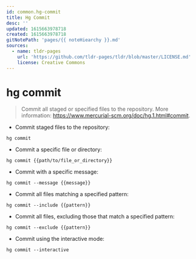 ```yaml
---
id: common.hg-commit
title: Hg Commit
desc: ''
updated: 1615663978718
created: 1615663978718
gitNotePath: 'pages/{{ noteHiearchy }}.md'
sources:
  - name: tldr-pages
    url: 'https://github.com/tldr-pages/tldr/blob/master/LICENSE.md'
    license: Creative Commons
---
```

# hg commit

> Commit all staged or specified files to the repository.
> More information: <https://www.mercurial-scm.org/doc/hg.1.html#commit>.

- Commit staged files to the repository:

`hg commit`

- Commit a specific file or directory:

`hg commit {{path/to/file_or_directory}}`

- Commit with a specific message:

`hg commit --message {{message}}`

- Commit all files matching a specified pattern:

`hg commit --include {{pattern}}`

- Commit all files, excluding those that match a specified pattern:

`hg commit --exclude {{pattern}}`

- Commit using the interactive mode:

`hg commit --interactive`

